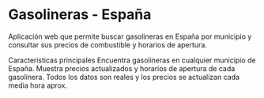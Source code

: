 # Gasolineras - España
Aplicación web que permite buscar gasolineras en España por municipio y consultar sus precios de combustible y horarios de apertura.

Características principales
Encuentra gasolineras en cualquier municipio de España.
Muestra precios actualizados y horarios de apertura de cada gasolinera.
Todos los datos son reales y los precios se actualizan cada media hora aprox.
